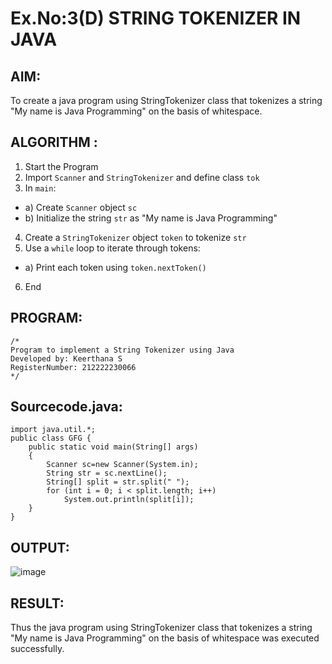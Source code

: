 # Ex.No:3(D) STRING TOKENIZER IN JAVA

## AIM:
To create a java program using StringTokenizer class that tokenizes a string "My name is Java Programming" on the basis of whitespace.

## ALGORITHM :
1.	Start the Program
2.	Import `Scanner` and `StringTokenizer` and define class `tok`
3.	In `main`:
-	a) Create `Scanner` object `sc`
-	b) Initialize the string `str` as "My name is Java Programming"
4.	Create a `StringTokenizer` object `token` to tokenize `str`
5.	Use a `while` loop to iterate through tokens:
-	a) Print each token using `token.nextToken()`
6.	End




## PROGRAM:
 ```
/*
Program to implement a String Tokenizer using Java
Developed by: Keerthana S
RegisterNumber: 212222230066
*/
```

## Sourcecode.java:
```
import java.util.*;
public class GFG {
	public static void main(String[] args)
	{
	    Scanner sc=new Scanner(System.in);
		String str = sc.nextLine();
		String[] split = str.split(" ");
		for (int i = 0; i < split.length; i++)
			System.out.println(split[i]);
	}
}
```


## OUTPUT:

![image](https://github.com/user-attachments/assets/75834d6e-4726-4fab-a784-700c00296ddc)


## RESULT:
Thus the java program using StringTokenizer class that tokenizes a string "My name is Java Programming" on the basis of whitespace was executed successfully.
